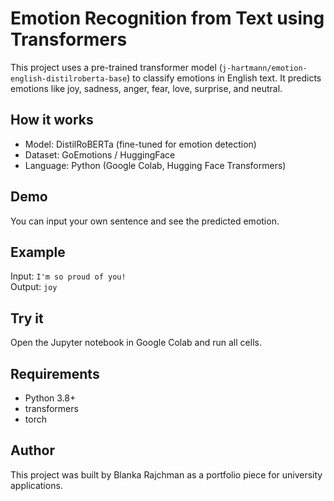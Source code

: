 # Emotion Recognition from Text using Transformers

This project uses a pre-trained transformer model (`j-hartmann/emotion-english-distilroberta-base`) to classify emotions in English text. It predicts emotions like joy, sadness, anger, fear, love, surprise, and neutral.

## How it works
- Model: DistilRoBERTa (fine-tuned for emotion detection)
- Dataset: GoEmotions / HuggingFace
- Language: Python (Google Colab, Hugging Face Transformers)

## Demo
You can input your own sentence and see the predicted emotion.

## Example
Input: `I'm so proud of you!`  
Output: `joy`

## Try it
Open the Jupyter notebook in Google Colab and run all cells.

## Requirements
- Python 3.8+
- transformers
- torch

## Author
This project was built by Blanka Rajchman as a portfolio piece for university applications.
